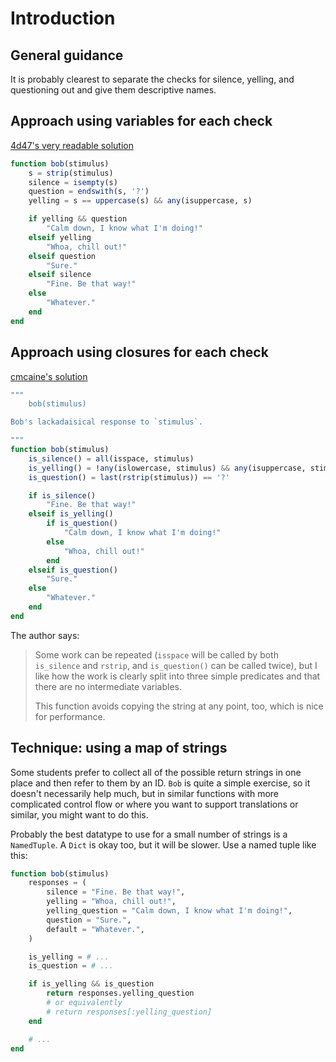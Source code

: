 # Introduction

## General guidance

It is probably clearest to separate the checks for silence, yelling, and questioning out and give them descriptive names.

## Approach using variables for each check

[4d47's very readable solution](https://exercism.io/tracks/julia/exercises/bob/solutions/bad626f50f3d46999305e1db5d6c8c78)

```julia
function bob(stimulus)
    s = strip(stimulus)
    silence = isempty(s)
    question = endswith(s, '?')
    yelling = s == uppercase(s) && any(isuppercase, s)

    if yelling && question
        "Calm down, I know what I'm doing!"
    elseif yelling
        "Whoa, chill out!"
    elseif question
        "Sure."
    elseif silence
        "Fine. Be that way!"
    else
        "Whatever."
    end
end
```

## Approach using closures for each check

[cmcaine's solution](https://exercism.io/tracks/julia/exercises/bob/solutions/3f88ebf58eca47fe98c2bc5f20823e45)

```julia
"""
    bob(stimulus)

Bob's lackadaisical response to `stimulus`.

"""
function bob(stimulus)
    is_silence() = all(isspace, stimulus)
    is_yelling() = !any(islowercase, stimulus) && any(isuppercase, stimulus)
    is_question() = last(rstrip(stimulus)) == '?'

    if is_silence()
        "Fine. Be that way!"
    elseif is_yelling()
        if is_question()
            "Calm down, I know what I'm doing!"
        else
            "Whoa, chill out!"
        end
    elseif is_question()
        "Sure."
    else
        "Whatever."
    end
end
```

The author says:

> Some work can be repeated (`isspace` will be called by both `is_silence` and `rstrip`, and `is_question()` can be called twice), but I like how the work is clearly split into three simple predicates and that there are no intermediate variables.
>
> This function avoids copying the string at any point, too, which is nice for performance.

## Technique: using a map of strings

Some students prefer to collect all of the possible return strings in one place and then refer to them by an ID.
`Bob` is quite a simple exercise, so it doesn't necessarily help much, but in similar functions with more complicated control flow or where you want to support translations or similar, you might want to do this.

Probably the best datatype to use for a small number of strings is a `NamedTuple`. A `Dict` is okay too, but it will be slower.
Use a named tuple like this:

```julia
function bob(stimulus)
    responses = (
        silence = "Fine. Be that way!",
        yelling = "Whoa, chill out!",
        yelling_question = "Calm down, I know what I'm doing!",
        question = "Sure.",
        default = "Whatever.",
    )

    is_yelling = # ...
    is_question = # ...

    if is_yelling && is_question
        return responses.yelling_question
        # or equivalently
        # return responses[:yelling_question]
    end

    # ...
end
```

